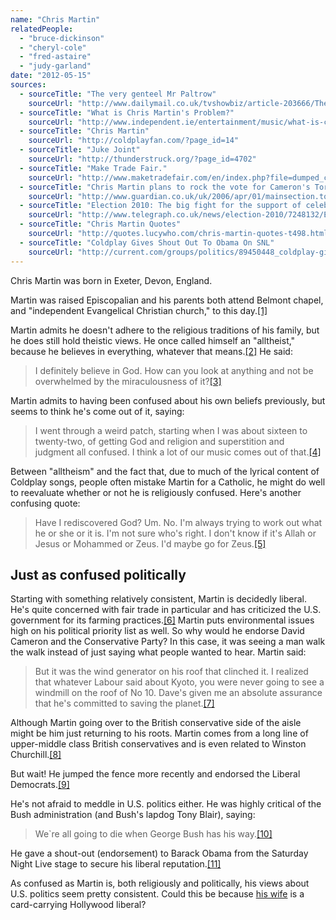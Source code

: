 ```yaml
---
name: "Chris Martin"
relatedPeople:
  - "bruce-dickinson"
  - "cheryl-cole"
  - "fred-astaire"
  - "judy-garland"
date: "2012-05-15"
sources:
  - sourceTitle: "The very genteel Mr Paltrow"
    sourceUrl: "http://www.dailymail.co.uk/tvshowbiz/article-203666/The-genteel-Mr-Paltrow.html"
  - sourceTitle: "What is Chris Martin's Problem?"
    sourceUrl: "http://www.independent.ie/entertainment/music/what-is-chris-martins-problem-1418494.html"
  - sourceTitle: "Chris Martin"
    sourceUrl: "http://coldplayfan.com/?page_id=14"
  - sourceTitle: "Juke Joint"
    sourceUrl: "http://thunderstruck.org/?page_id=4702"
  - sourceTitle: "Make Trade Fair."
    sourceUrl: "http://www.maketradefair.com/en/index.php?file=dumped_chris.htm"
  - sourceTitle: "Chris Martin plans to rock the vote for Cameron's Tories"
    sourceUrl: "http://www.guardian.co.uk/uk/2006/apr/01/mainsection.topstories2"
  - sourceTitle: "Election 2010: The big fight for the support of celebrities"
    sourceUrl: "http://www.telegraph.co.uk/news/election-2010/7248132/Election-2010-The-big-fight-for-the-support-of-celebrities.html"
  - sourceTitle: "Chris Martin Quotes"
    sourceUrl: "http://quotes.lucywho.com/chris-martin-quotes-t498.html"
  - sourceTitle: "Coldplay Gives Shout Out To Obama On SNL"
    sourceUrl: "http://current.com/groups/politics/89450448_coldplay-gives-shout-out-to-obama-on-snl.htm"
---
```


Chris Martin was born in Exeter, Devon, England.

Martin was raised Episcopalian and his parents both attend Belmont chapel, and "independent Evangelical Christian church," to this day.<a class="source-citation" href="#http://www.dailymail.co.uk/tvshowbiz/article-203666/The-genteel-Mr-Paltrow.html" title="The very genteel Mr Paltrow">[1]</a>

Martin admits he doesn't adhere to the religious traditions of his family, but he does still hold theistic views. He once called himself an "alltheist," because he believes in everything, whatever that means.<a class="source-citation" href="#http://www.independent.ie/entertainment/music/what-is-chris-martins-problem-1418494.html" title="What is Chris Martin&apos;s Problem?">[2]</a> He said:

>I definitely believe in God. How can you look at anything and not be overwhelmed by the miraculousness of it?<a class="source-citation" href="#http://coldplayfan.com/?page_id=14" title="Chris Martin">[3]</a>

Martin admits to having been confused about his own beliefs previously, but seems to think he's come out of it, saying:

>I went through a weird patch, starting when I was about sixteen to twenty-two, of getting God and religion and superstition and judgment all confused. I think a lot of our music comes out of that.<a class="source-citation" href="#http://thunderstruck.org/?page_id=4702" title="Juke Joint">[4]</a>

Between "alltheism" and the fact that, due to much of the lyrical content of Coldplay songs, people often mistake Martin for a Catholic, he might do well to reevaluate whether or not he is religiously confused. Here's another confusing quote:

>Have I rediscovered God? Um. No. I'm always trying to work out what he or she or it is. I'm not sure who's right. I don't know if it's Allah or Jesus or Mohammed or Zeus. I'd maybe go for Zeus.<a class="source-citation" href="#http://www.independent.ie/entertainment/music/what-is-chris-martins-problem-1418494.html" title="What is Chris Martin&apos;s Problem?">[5]</a>

## Just as confused politically

Starting with something relatively consistent, Martin is decidedly liberal. He's quite concerned with fair trade in particular and has criticized the U.S. government for its farming practices.<a class="source-citation" href="#http://www.maketradefair.com/en/index.php?file=dumped_chris.htm" title="Make Trade Fair.">[6]</a> Martin puts environmental issues high on his political priority list as well. So why would he endorse David Cameron and the Conservative Party? In this case, it was seeing a man walk the walk instead of just saying what people wanted to hear. Martin said:

>But it was the wind generator on his roof that clinched it. I realized that whatever Labour said about Kyoto, you were never going to see a windmill on the roof of No 10. Dave's given me an absolute assurance that he's committed to saving the planet.<a class="source-citation" href="#http://www.guardian.co.uk/uk/2006/apr/01/mainsection.topstories2" title="Chris Martin plans to rock the vote for Cameron&apos;s Tories">[7]</a>

Although Martin going over to the British conservative side of the aisle might be him just returning to his roots. Martin comes from a long line of upper-middle class British conservatives and is even related to Winston Churchill.<a class="source-citation" href="#http://www.dailymail.co.uk/tvshowbiz/article-203666/The-genteel-Mr-Paltrow.html" title="The very genteel Mr Paltrow">[8]</a>

But wait! He jumped the fence more recently and endorsed the Liberal Democrats.<a class="source-citation" href="#http://www.telegraph.co.uk/news/election-2010/7248132/Election-2010-The-big-fight-for-the-support-of-celebrities.html" title="Election 2010: The big fight for the support of celebrities">[9]</a>

He's not afraid to meddle in U.S. politics either. He was highly critical of the Bush administration (and Bush's lapdog Tony Blair), saying:

>We`re all going to die when George Bush has his way.<a class="source-citation" href="#http://quotes.lucywho.com/chris-martin-quotes-t498.html" title="Chris Martin Quotes">[10]</a>

He gave a shout-out (endorsement) to Barack Obama from the Saturday Night Live stage to secure his liberal reputation.<a class="source-citation" href="#http://current.com/groups/politics/89450448_coldplay-gives-shout-out-to-obama-on-snl.htm" title="Coldplay Gives Shout Out To Obama On SNL">[11]</a>

As confused as Martin is, both religiously and politically, his views about U.S. politics seem pretty consistent. Could this be because [his wife](http://hollowverse.com/gwyneth-paltrow/) is a card-carrying Hollywood liberal?